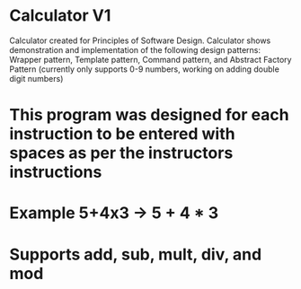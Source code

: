 # Calculator V1
Calculator created for Principles of Software Design. Calculator shows demonstration and implementation of the following design
patterns: Wrapper pattern, Template pattern, Command pattern, and Abstract Factory Pattern (currently only supports 0-9 numbers, working on adding double digit numbers) 
# This program was designed for each instruction to be entered with spaces as per the instructors instructions
# Example 5+4x3 -> 5 + 4 * 3
# Supports add, sub, mult, div, and mod
